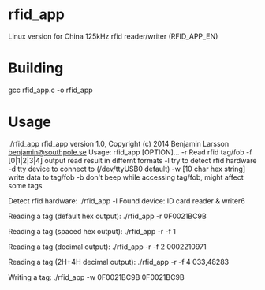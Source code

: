 rfid_app
========

Linux version for China 125kHz rfid reader/writer (RFID_APP_EN)


Building
========

gcc rfid_app.c -o rfid_app


Usage
=====

./rfid_app
rfid_app version 1.0, Copyright (c) 2014 Benjamin Larsson <benjamin@southpole.se>
Usage: rfid_app [OPTION]...
	 -r Read rfid tag/fob
	 -f [0|1|2|3|4] output read result in differnt formats
	 -l try to detect rfid hardware
	 -d tty device to connect to (/dev/ttyUSB0 default)
	 -w [10 char hex string] write data to tag/fob
	 -b don't beep while accessing tag/fob, might affect some tags

Detect rfid hardware:
./rfid_app -l
Found device: ID card reader & writer6

Reading a tag (default hex output):
./rfid_app -r
0F0021BC9B

Reading a tag (spaced hex output):
./rfid_app -r -f 1

Reading a tag (decimal output):
./rfid_app -r -f 2
0002210971

Reading a tag (2H+4H decimal output):
./rfid_app -r -f 4
033,48283

Writing a tag:
./rfid_app -w 0F0021BC9B
0F0021BC9B
